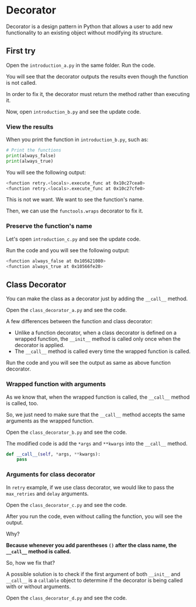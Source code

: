 # Decorator

Decorator is a design pattern in Python that allows a user to add new functionality to an existing object without modifying its structure.

## First try

Open the `introduction_a.py` in the same folder. Run the code.

You will see that the decorator outputs the results even though the function is not called.

In order to fix it, the decorator must return the method rather than executing it.

Now, open `introduction_b.py` and see the update code.

### View the results

When you print the function in `introduction_b.py`, such as:

```python
# Print the functions
print(always_false)
print(always_true)
```

You will see the following output:

```bash
<function retry.<locals>.execute_func at 0x10c27cea0>
<function retry.<locals>.execute_func at 0x10c27cfe0>
```

This is not we want. We want to see the function's name.

Then, we can use the `functools.wraps` decorator to fix it.

### Preserve the function's name

Let's open `introduction_c.py` and see the update code.

Run the code and you will see the following output:

```bash
<function always_false at 0x105621080>
<function always_true at 0x10566fe20>
```

## Class Decorator

You can make the class as a decorator just by adding the `__call__` method.

Open the `class_decorator_a.py` and see the code.

A few differences between the function and class decorator:

- Unlike a function decorator, when a class decorator is defined on a wrapped function, the `__init__` method is called only once when the decorator is applied.
- The `__call__` method is called every time the wrapped function is called.

Run the code and you will see the output as same as above function decorator.

### Wrapped function with arguments

As we know that, when the wrapped function is called, the `__call__` method is called, too.

So, we just need to make sure that the `__call__` method accepts the same arguments as the wrapped function.

Open the `class_decorator_b.py` and see the code.

The modified code is add the `*args` and `**kwargs` into the `__call__` method.

```python
def __call__(self, *args, **kwargs):
    pass
```

### Arguments for class decorator

In `retry` example, if we use class decorator, we would like to pass the `max_retries` and `delay` arguments.

Open the `class_decorator_c.py` and see the code.

After you run the code, even without calling the function, you will see the output.

Why?

**Because whenever you add parentheses `()` after the class name, the `__call__` method is called.**

So, how we fix that?

A possible solution is to check if the first argument of both `__init__` and `__call__` is a `callable` object to determine if the decorator is being called with or without arguments.

Open the `class_decorator_d.py` and see the code.
